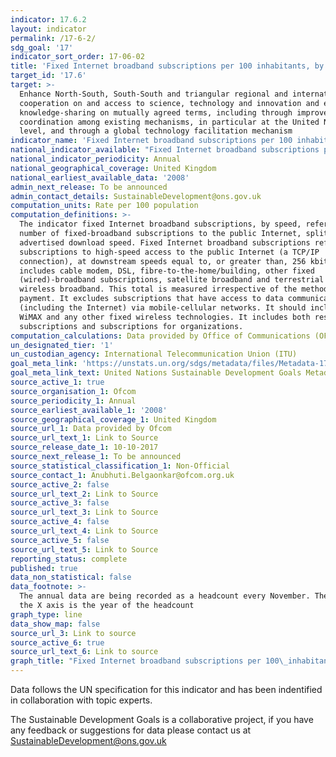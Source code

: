```yaml
---
indicator: 17.6.2
layout: indicator
permalink: /17-6-2/
sdg_goal: '17'
indicator_sort_order: 17-06-02
title: 'Fixed Internet broadband subscriptions per 100 inhabitants, by speed'
target_id: '17.6'
target: >-
  Enhance North-South, South-South and triangular regional and international
  cooperation on and access to science, technology and innovation and enhance
  knowledge-sharing on mutually agreed terms, including through improved
  coordination among existing mechanisms, in particular at the United Nations
  level, and through a global technology facilitation mechanism
indicator_name: 'Fixed Internet broadband subscriptions per 100 inhabitants, by speed'
national_indicator_available: "Fixed Internet broadband subscriptions per 100\_inhabitants"
national_indicator_periodicity: Annual
national_geographical_coverage: United Kingdom
national_earliest_available_data: '2008'
admin_next_release: To be announced
admin_contact_details: SustainableDevelopment@ons.gov.uk
computation_units: Rate per 100 population
computation_definitions: >-
  The indicator fixed Internet broadband subscriptions, by speed, refers to the
  number of fixed-broadband subscriptions to the public Internet, split by
  advertised download speed. Fixed Internet broadband subscriptions refer to
  subscriptions to high-speed access to the public Internet (a TCP/IP
  connection), at downstream speeds equal to, or greater than, 256 kbit/s. This
  includes cable modem, DSL, fibre-to-the-home/building, other fixed
  (wired)-broadband subscriptions, satellite broadband and terrestrial fixed
  wireless broadband. This total is measured irrespective of the method of
  payment. It excludes subscriptions that have access to data communications
  (including the Internet) via mobile-cellular networks. It should include fixed
  WiMAX and any other fixed wireless technologies. It includes both residential
  subscriptions and subscriptions for organizations.
computation_calculations: Data provided by Office of Communications (OFCOM).
un_designated_tier: '1'
un_custodian_agency: International Telecommunication Union (ITU)
goal_meta_link: 'https://unstats.un.org/sdgs/metadata/files/Metadata-17-06-02.pdf '
goal_meta_link_text: United Nations Sustainable Development Goals Metadata (PDF 211 KB)
source_active_1: true
source_organisation_1: Ofcom
source_periodicity_1: Annual
source_earliest_available_1: '2008'
source_geographical_coverage_1: United Kingdom
source_url_1: Data provided by Ofcom
source_url_text_1: Link to Source
source_release_date_1: 10-10-2017
source_next_release_1: To be announced
source_statistical_classification_1: Non-Official
source_contact_1: Anubhuti.Belgaonkar@ofcom.org.uk
source_active_2: false
source_url_text_2: Link to Source
source_active_3: false
source_url_text_3: Link to Source
source_active_4: false
source_url_text_4: Link to Source
source_active_5: false
source_url_text_5: Link to Source
reporting_status: complete
published: true
data_non_statistical: false
data_footnote: >-
  The annual data are being recorded as a headcount every November. The date on
  the X axis is the year of the headcount
graph_type: line
data_show_map: false
source_url_3: Link to source
source_active_6: true
source_url_text_6: Link to source
graph_title: "Fixed Internet broadband subscriptions per 100\_inhabitants"
---
```

Data follows the UN specification for this indicator and has been indentified in collaboration with topic experts.
  
The Sustainable Development Goals is a collaborative project, if you have any feedback or suggestions for data please contact us at <SustainableDevelopment@ons.gov.uk>
